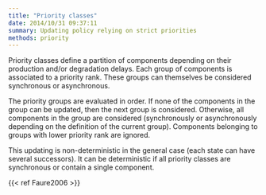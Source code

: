 ```yaml
---
title: "Priority classes"
date: 2014/10/31 09:37:11
summary: Updating policy relying on strict priorities
methods: priority
---
```


Priority classes define a partition of components depending on their production and/or degradation delays.
Each group of components is associated to a priority rank.
These groups can themselves be considered synchronous or asynchronous.

The priority groups are evaluated in order.
If none of the components in the group can be updated, then the next group is considered.
Otherwise, all components in the group are considered (synchronously or asynchronously depending 
on the definition of the current group).
Components belonging to groups with lower priority rank are ignored.

This updating is non-deterministic in the general case (each state can have several successors).
It can be deterministic if all priority classes are synchronous or contain a single component.

{{< ref Faure2006 >}}
